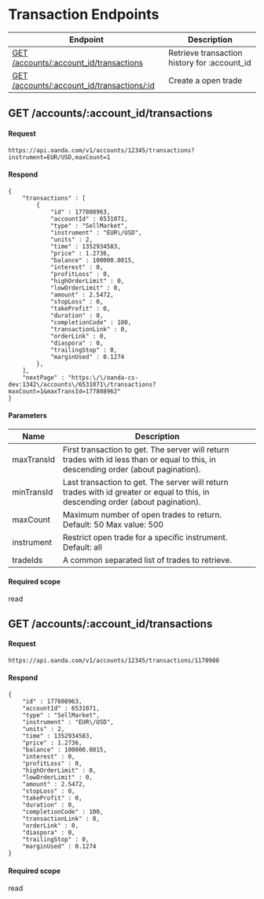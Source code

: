 # Transaction Endpoints

| Endpoint | Description |
| ---- | ---- |
| [GET /accounts/:account_id/transactions](#get-accountsaccount_id) | Retrieve transaction history for :account_id |
| [GET /accounts/:account_id/transactions/:id](transactions.md#get-accountsaccount_idtransactions-1) | Create a open trade |


## GET /accounts/:account_id/transactions

#### Request
    https://api.oanda.com/v1/accounts/12345/transactions?instrument=EUR/USD,maxCount=1

#### Respond
    {
        "transactions" : [
            {
                "id" : 177808963,
                "accountId" : 6531071,
                "type" : "SellMarket",
                "instrument" : "EUR\/USD",
                "units" : 2,
                "time" : 1352934583,
                "price" : 1.2736,
                "balance" : 100000.0815,
                "interest" : 0,
                "profitLoss" : 0,
                "highOrderLimit" : 0,
                "lowOrderLimit" : 0,
                "amount" : 2.5472,
                "stopLoss" : 0,
                "takeProfit" : 0,
                "duration" : 0,
                "completionCode" : 100,
                "transactionLink" : 0,
                "orderLink" : 0,
                "diaspora" : 0,
                "trailingStop" : 0,
                "marginUsed" : 0.1274
            },
        ],
        "nextPage" : "https:\/\/oanda-cs-dev:1342\/accounts\/6531071\/transactions?maxCount=1&maxTransId=177808962"
    }


#### Parameters
| Name | Description |
| ---- | ----------- |
| maxTransId | First transaction to get. The server will return trades with id less than or equal to this, in descending order (about pagination). |
| minTransId | Last transaction to get. The server will return trades with id greater or equal to this, in descending order (about pagination). |
| maxCount   | Maximum number of open trades to return. Default: 50 Max value: 500 |
| instrument | Restrict open trade for a specific instrument. Default: all |
| tradeIds   | A common separated list of trades to retrieve. |

#### Required scope
read

## GET /accounts/:account_id/transactions
#### Request
    https://api.oanda.com/v1/accounts/12345/transactions/1170980

#### Respond
    {
        "id" : 177808963,
        "accountId" : 6531071,
        "type" : "SellMarket",
        "instrument" : "EUR\/USD",
        "units" : 2,
        "time" : 1352934583,
        "price" : 1.2736,
        "balance" : 100000.0815,
        "interest" : 0,
        "profitLoss" : 0,
        "highOrderLimit" : 0,
        "lowOrderLimit" : 0,
        "amount" : 2.5472,
        "stopLoss" : 0,
        "takeProfit" : 0,
        "duration" : 0,
        "completionCode" : 100,
        "transactionLink" : 0,
        "orderLink" : 0,
        "diaspora" : 0,
        "trailingStop" : 0,
        "marginUsed" : 0.1274
    }

#### Required scope
read
